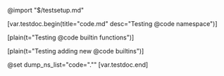 @import "$/testsetup.md"

[var.testdoc.begin(title="code.md" desc="Testing @code namespace")]

[plain(t="Testing @code builtin functions")]

[plain(t="Testing adding new @code builtins")]

@set dump_ns_list="code=\".\""
[var.testdoc.end]

